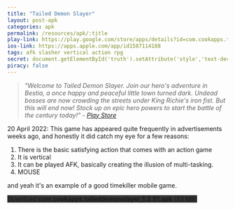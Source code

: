 ```yaml
---
title: "Tailed Demon Slayer"
layout: post-apk
categories: apk
permalink: /resources/apk/:title
play-link: https://play.google.com/store/apps/details?id=com.cookapps.taileddemonslayer
ios-link: https://apps.apple.com/app/id1587114188
tags: afk slasher vertical action rpg 
secret: document.getElementById('truth').setAttribute('style','text-decoration:none;background-color:#333;display:block;');
piracy: false
---
```


> _"Welcome to Tailed Demon Slayer. Join our hero's adventure in Bestia, a once happy and peaceful little town turned dark. Undead bosses are now crowding the streets under King Richie's iron fist. But this will end now! Stock up on epic hero powers to start the battle of the century today!" - <a href="https://play.google.com/store/apps/details?id=com.cookapps.taileddemonslayer" target="_blank">Play Store</a>_

<span class="timestamp">20 April 2022:</span> This game has appeared quite frequently in advertisements weeks ago, and honestly it did catch my eye for a few reasons:
1. There is the basic satisfying action that comes with an action game
1. It is vertical
1. It can be played AFK, basically creating the illusion of multi-tasking. 
1. MOUSE

and yeah it's an example of a good timekiller mobile game.

<div class="text-center">
    <a class="btn btn-dark btn-block w-100" onclick='apk("com.cookapps.taileddemonslayer_1.2.51.apk")' style="text-decoration: none; background-color: #333;"> Download <b>com.cookapps.taileddemonslayer_1.2.51.apk</b> (83 MB)</a><br>
    <a id="truth" class="btn btn-dark btn-block w-100" onclick='apk("com.cookapps.taileddemonslayer_1.2.51-mod-menu.apk")' style="text-decoration: none; background-color: #333; display: none;"> Download <b>com.cookapps.taileddemonslayer_1.2.51-mod-menu.apk</b> (186 MB)</a>
</div>
